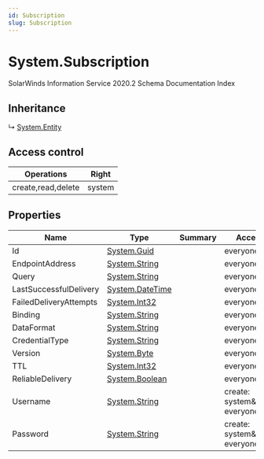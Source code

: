 ```yaml
---
id: Subscription
slug: Subscription
---
```


# System.Subscription

SolarWinds Information Service 2020.2 Schema Documentation Index

## Inheritance

↳ [System.Entity](./../System/Entity)

## Access control

| Operations | Right |
| ------ | ------ |
| create,read,delete | system |

## Properties

| Name | Type | Summary | Access Control |
| ------ | ------ | ------ | ------ |
| Id | [System.Guid](https://docs.microsoft.com/en-us/dotnet/api/system.guid) |  | everyone |
| EndpointAddress | [System.String](https://docs.microsoft.com/en-us/dotnet/api/system.string) |  | everyone |
| Query | [System.String](https://docs.microsoft.com/en-us/dotnet/api/system.string) |  | everyone |
| LastSuccessfulDelivery | [System.DateTime](https://docs.microsoft.com/en-us/dotnet/api/system.datetime) |  | everyone |
| FailedDeliveryAttempts | [System.Int32](https://docs.microsoft.com/en-us/dotnet/api/system.int32) |  | everyone |
| Binding | [System.String](https://docs.microsoft.com/en-us/dotnet/api/system.string) |  | everyone |
| DataFormat | [System.String](https://docs.microsoft.com/en-us/dotnet/api/system.string) |  | everyone |
| CredentialType | [System.String](https://docs.microsoft.com/en-us/dotnet/api/system.string) |  | everyone |
| Version | [System.Byte](https://docs.microsoft.com/en-us/dotnet/api/system.byte) |  | everyone |
| TTL | [System.Int32](https://docs.microsoft.com/en-us/dotnet/api/system.int32) |  | everyone |
| ReliableDelivery | [System.Boolean](https://docs.microsoft.com/en-us/dotnet/api/system.boolean) |  | everyone |
| Username | [System.String](https://docs.microsoft.com/en-us/dotnet/api/system.string) |  | create: system&amp;lt;br/&amp;gt;read: everyone |
| Password | [System.String](https://docs.microsoft.com/en-us/dotnet/api/system.string) |  | create: system&amp;lt;br/&amp;gt;read: everyone |

